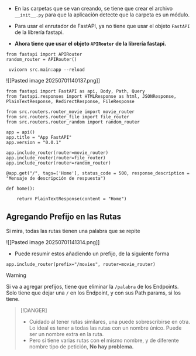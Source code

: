 
- En las carpetas que se van creando, se tiene que crear el archivo `__init__.py` para que la aplicación detecte que la carpeta es un módulo.

- Para usar el enrutador de FastAPI, ya no tiene que usar el objeto `FastAPI` de la librería fastapi.
- **Ahora tiene que usar el objeto `APIRouter`  de la librería fastapi.**

```
from fastapi import APIRouter
random_router = APIRouter()
```

```
 uvicorn src.main:app --reload
```


![[Pasted image 20250701140137.png]]

```
from fastapi import FastAPI as api, Body, Path, Query
from fastapi.responses import HTMLResponse as html, JSONResponse, PlainTextResponse, RedirectResponse, FileResponse

from src.routers.router_movie import movie_router
from src.routers.router_file import file_router
from src.routers.router_random import random_router

app = api() 
app.title = "App FastAPI" 
app.version = "0.0.1" 

app.include_router(router=movie_router)
app.include_router(router=file_router)
app.include_router(router=random_router)

@app.get("/", tags=['Home'], status_code = 500, response_description = "Mensaje de descripción de respuesta")

def home():

    return PlainTextResponse(content = "Home")
```

## Agregando Prefijo en las Rutas

Si mira, todas las rutas tienen una palabra que se repite

![[Pasted image 20250701141314.png]]

- Puede resumir estos añadiendo un prefijo, de la siguiente forma

```
app.include_router(prefix="/movies", router=movie_router)
```

> [!WARNING]
> Si va a agregar prefijos, tiene que eliminar la `/palabra` de los Endpoints.
> Solo tiene que dejar una `/` en los Endpoint, y con sus Path params, si los tiene.

> [!DANGER]
> - Cuidado al tener rutas similares, una puede sobrescribirse en otra. Lo ideal es tener a todas las rutas con un nombre único. Puede ser un nombre extra en la ruta.
> - Pero si tiene  varias rutas con el mismo nombre, y de diferente nombre tipo de petición, **No hay problema.**





